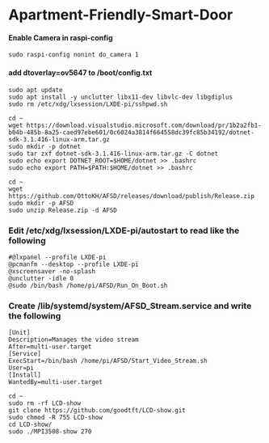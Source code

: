 # Apartment-Friendly-Smart-Door

#### Enable Camera in raspi-config
```
sudo raspi-config nonint do_camera 1
```

#### add dtoverlay=ov5647 to /boot/config.txt

```
sudo apt update
sudo apt install -y unclutter libx11-dev libvlc-dev libgdiplus
sudo rm /etc/xdg/lxsession/LXDE-pi/sshpwd.sh
```
```
cd ~
wget https://download.visualstudio.microsoft.com/download/pr/1b2a2fb1-b04b-485b-8a25-caed97ebe601/0c6024a3814f664558dc39fc85b34192/dotnet-sdk-3.1.416-linux-arm.tar.gz
sudo mkdir -p dotnet
sudo tar zxf dotnet-sdk-3.1.416-linux-arm.tar.gz -C dotnet
sudo echo export DOTNET_ROOT=$HOME/dotnet >> .bashrc
sudo echo export PATH=$PATH:$HOME/dotnet >> .bashrc
```
```
cd ~
wget https://github.com/OttoKH/AFSD/releases/download/publish/Release.zip
sudo mkdir -p AFSD
sudo unzip Release.zip -d AFSD
```
### Edit /etc/xdg/lxsession/LXDE-pi/autostart to read like the following
```
#@lxpanel --profile LXDE-pi
@pcmanfm --desktop --profile LXDE-pi
@xscreensaver -no-splash
@unclutter -idle 0
@sudo /bin/bash /home/pi/AFSD/Run_On_Boot.sh
```
### Create /lib/systemd/system/AFSD_Stream.service and write the following
```
[Unit]
Description=Manages the video stream
After=multi-user.target
[Service]
ExecStart=/bin/bash /home/pi/AFSD/Start_Video_Stream.sh
User=pi
[Install]
WantedBy=multi-user.target
```
```
cd ~
sudo rm -rf LCD-show
git clone https://github.com/goodtft/LCD-show.git
sudo chmod -R 755 LCD-show
cd LCD-show/
sudo ./MPI3508-show 270
```
